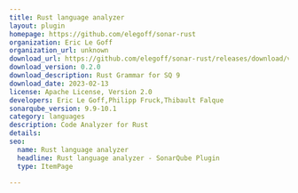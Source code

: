 ```yaml
---
title: Rust language analyzer
layout: plugin
homepage: https://github.com/elegoff/sonar-rust
organization: Eric Le Goff
organization_url: unknown
download_url: https://github.com/elegoff/sonar-rust/releases/download/v0.2.0/community-rust-plugin-0.2.0.jar
download_version: 0.2.0
download_description: Rust Grammar for SQ 9  
download_date: 2023-02-13
license: Apache License, Version 2.0
developers: Eric Le Goff,Philipp Fruck,Thibault Falque
sonarqube_version: 9.9-10.1
category: languages
description: Code Analyzer for Rust
details: 
seo:
  name: Rust language analyzer
  headline: Rust language analyzer - SonarQube Plugin
  type: ItemPage

---
```

